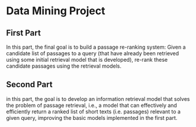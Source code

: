 # Data Mining Project

## First Part

In this part, the final goal is to build a passage re-ranking system: Given a candidate list of passages to a query (that have already been retrieved using some
initial retrieval model that is developed), re-rank these candidate passages using the retrieval models.

## Second Part

in this part, the goal is to develop an information retrieval model that solves the problem of
passage retrieval, i.e., a model that can effectively and efficiently return a ranked list of short
texts (i.e. passages) relevant to a given query, improving the basic models implemented in the first part.
